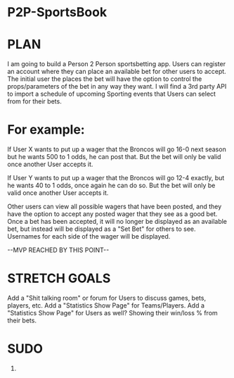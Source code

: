 # 	P2P-SportsBook



# 	PLAN

I am going to build a Person 2 Person sportsbetting app.  Users can register an account where they can place an available bet for other users to accept.  The initial user the places the bet will have the option to control the props/parameters of the bet in any way they want.  I will find a 3rd party API to import a schedule of upcoming Sporting events that Users can select from for their bets.

# 	For example:  
If User X wants to put up a wager that the Broncos will go 16-0 next season but he wants 500 to 1 odds, he can post that. But the bet will only be valid once another User accepts it. 

If User Y wants to put up a wager that the Broncos will go 12-4 exactly, but he wants 40 to 1 odds, once again he can do so.  But the bet will only be valid once another User accepts it. 

Other users can view all possible wagers that have been posted, and they have the option to accept any posted wager that they see as a good bet. Once a bet has been accepted, it will no longer be displayed as an available bet, but instead will be displayed as a "Set Bet" for others to see.  Usernames for each side of the wager will be displayed. 

--MVP REACHED BY THIS POINT--




#		STRETCH GOALS

Add a "Shit talking room" or forum for Users to discuss games, bets, players, etc. 
Add a "Statistics Show Page" for Teams/Players.
Add a "Statistics Show Page" for Users as well?  Showing their win/loss % from their bets.














# 	SUDO

1. 